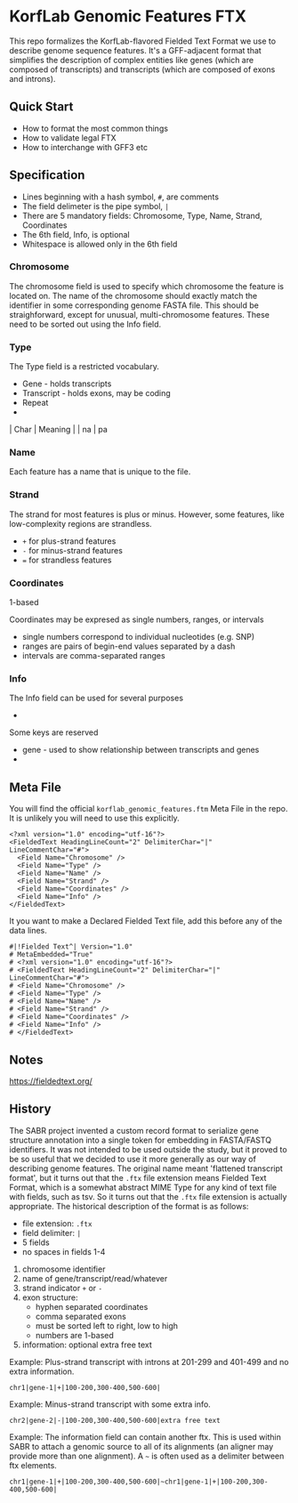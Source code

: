 KorfLab Genomic Features FTX
============================

This repo formalizes the KorfLab-flavored Fielded Text Format we use to
describe genome sequence features. It's a GFF-adjacent format that simplifies
the description of complex entities like genes (which are composed of
transcripts) and transcripts (which are composed of exons and introns).

## Quick Start ##

- How to format the most common things
- How to validate legal FTX
- How to interchange with GFF3 etc



## Specification ##

- Lines beginning with a hash symbol, `#`, are comments
- The field delimeter is the pipe symbol, `|`
- There are 5 mandatory fields: Chromosome, Type, Name, Strand, Coordinates
- The 6th field, Info, is optional
- Whitespace is allowed only in the 6th field

### Chromosome

The chromosome field is used to specify which chromosome the feature is located
on. The name of the chromosome should exactly match the identifier in some
corresponding genome FASTA file. This should be straighforward, except for
unusual, multi-chromosome features. These need to be sorted out using the Info
field.

### Type

The Type field is a restricted vocabulary.

- Gene - holds transcripts
- Transcript - holds exons, may be coding
- Repeat
-

| Char | Meaning |
| na
| pa


### Name

Each feature has a name that is unique to the file.

### Strand

The strand for most features is plus or minus. However, some features, like
low-complexity regions are strandless.

- `+` for plus-strand features
- `-` for minus-strand features
- `=` for strandless features


### Coordinates

1-based

Coordinates may be expresed as single numbers, ranges, or intervals

- single numbers correspond to individual nucleotides (e.g. SNP)
- ranges are pairs of begin-end values separated by a dash
- intervals are comma-separated ranges


### Info

The Info field can be used for several purposes

-

Some keys are reserved

- gene - used to show relationship between transcripts and genes
-



## Meta File ##

You will find the official `korflab_genomic_features.ftm` Meta File in the
repo. It is unlikely you will need to use this explicitly.

```
<?xml version="1.0" encoding="utf-16"?>
<FieldedText HeadingLineCount="2" DelimiterChar="|" LineCommentChar="#">
  <Field Name="Chromosome" />
  <Field Name="Type" />
  <Field Name="Name" />
  <Field Name="Strand" />
  <Field Name="Coordinates" />
  <Field Name="Info" />
</FieldedText>
 ```

 It you want to make a Declared Fielded Text file, add this before any of the
 data lines.

 ```
#|!Fielded Text^| Version="1.0"
# MetaEmbedded="True"
# <?xml version="1.0" encoding="utf-16"?>
# <FieldedText HeadingLineCount="2" DelimiterChar="|" LineCommentChar="#">
# <Field Name="Chromosome" />
# <Field Name="Type" />
# <Field Name="Name" />
# <Field Name="Strand" />
# <Field Name="Coordinates" />
# <Field Name="Info" />
# </FieldedText>
```

## Notes ##

https://fieldedtext.org/


## History ##

The SABR project invented a custom record format to serialize gene structure
annotation into a single token for embedding in FASTA/FASTQ identifiers. It was
not intended to be used outside the study, but it proved to be so useful that
we decided to use it more generally as our way of describing genome features.
The original name meant 'flattened transcript format', but it turns out that
the `.ftx` file extension means Fielded Text Format, which is a somewhat
abstract MIME Type for any kind of text file with fields, such as tsv. So it
turns out that the `.ftx` file extension is actually appropriate. The
historical description of the format is as follows:

- file extension: `.ftx`
- field delimiter: `|`
- 5 fields
- no spaces in fields 1-4

1. chromosome identifier
2. name of gene/transcript/read/whatever
3. strand indicator `+` or `-`
4. exon structure:
	- hyphen separated coordinates
	- comma separated exons
	- must be sorted left to right, low to high
	- numbers are 1-based
5. information: optional extra free text

Example: Plus-strand transcript with introns at 201-299 and 401-499 and no
extra information.

```
chr1|gene-1|+|100-200,300-400,500-600|
```

Example: Minus-strand transcript with some extra info.

```
chr2|gene-2|-|100-200,300-400,500-600|extra free text
```

Example: The information field can contain another ftx. This is used within
SABR to attach a genomic source to all of its alignments (an aligner may
provide more than one alignment). A `~` is often used as a delimiter between
ftx elements.

```
chr1|gene-1|+|100-200,300-400,500-600|~chr1|gene-1|+|100-200,300-400,500-600|
```
